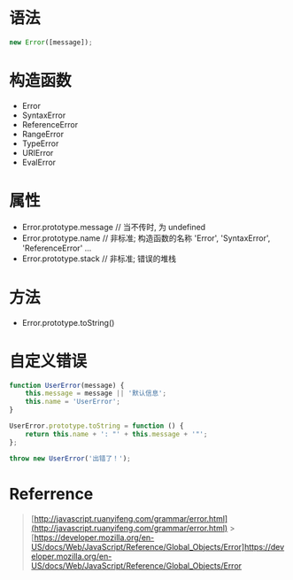 # 语法

```js
new Error([message]);
```

# 构造函数

-   Error
-   SyntaxError
-   ReferenceError
-   RangeError
-   TypeError
-   URIError
-   EvalError

# 属性

-   Error.prototype.message // 当不传时, 为 undefined
-   Error.prototype.name // 非标准; 构造函数的名称 'Error', 'SyntaxError', 'ReferenceError' ...
-   Error.prototype.stack // 非标准; 错误的堆栈

# 方法

-   Error.prototype.toString()

# 自定义错误

```js
function UserError(message) {
    this.message = message || '默认信息';
    this.name = 'UserError';
}

UserError.prototype.toString = function () {
    return this.name + ': "' + this.message + '"';
};

throw new UserError('出错了！');
```

# Referrence

> [http://javascript.ruanyifeng.com/grammar/error.html](http://javascript.ruanyifeng.com/grammar/error.html) > [https://developer.mozilla.org/en-US/docs/Web/JavaScript/Reference/Global_Objects/Error]https://developer.mozilla.org/en-US/docs/Web/JavaScript/Reference/Global_Objects/Error
